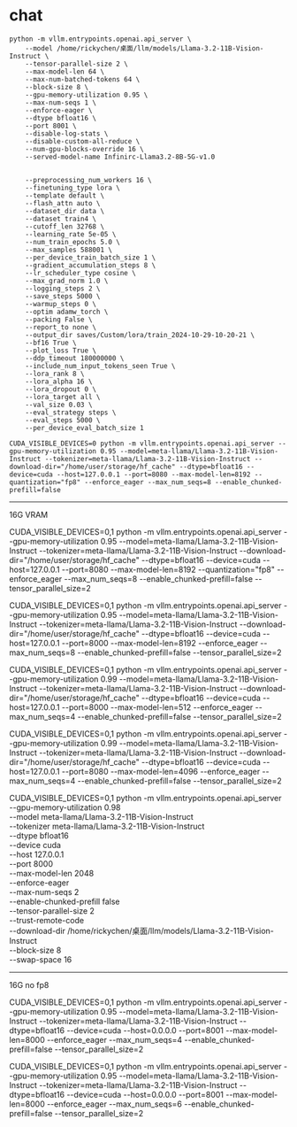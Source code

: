 # chat

```
python -m vllm.entrypoints.openai.api_server \
    --model /home/rickychen/桌面/llm/models/Llama-3.2-11B-Vision-Instruct \
    --tensor-parallel-size 2 \
    --max-model-len 64 \
    --max-num-batched-tokens 64 \
    --block-size 8 \
    --gpu-memory-utilization 0.95 \
    --max-num-seqs 1 \
    --enforce-eager \
    --dtype bfloat16 \
    --port 8001 \
    --disable-log-stats \
    --disable-custom-all-reduce \
    --num-gpu-blocks-override 16 \
    --served-model-name Infinirc-Llama3.2-8B-5G-v1.0
```


```

    --preprocessing_num_workers 16 \
    --finetuning_type lora \
    --template default \
    --flash_attn auto \
    --dataset_dir data \
    --dataset train4 \
    --cutoff_len 32768 \
    --learning_rate 5e-05 \
    --num_train_epochs 5.0 \
    --max_samples 588001 \
    --per_device_train_batch_size 1 \
    --gradient_accumulation_steps 8 \
    --lr_scheduler_type cosine \
    --max_grad_norm 1.0 \
    --logging_steps 2 \
    --save_steps 5000 \
    --warmup_steps 0 \
    --optim adamw_torch \
    --packing False \
    --report_to none \
    --output_dir saves/Custom/lora/train_2024-10-29-10-20-21 \
    --bf16 True \
    --plot_loss True \
    --ddp_timeout 180000000 \
    --include_num_input_tokens_seen True \
    --lora_rank 8 \
    --lora_alpha 16 \
    --lora_dropout 0 \
    --lora_target all \
    --val_size 0.03 \
    --eval_strategy steps \
    --eval_steps 5000 \
    --per_device_eval_batch_size 1
```


```
CUDA_VISIBLE_DEVICES=0 python -m vllm.entrypoints.openai.api_server --gpu-memory-utilization 0.95 --model=meta-llama/Llama-3.2-11B-Vision-Instruct --tokenizer=meta-llama/Llama-3.2-11B-Vision-Instruct --download-dir="/home/user/storage/hf_cache" --dtype=bfloat16 --device=cuda --host=127.0.0.1 --port=8080 --max-model-len=8192 --quantization="fp8" --enforce_eager --max_num_seqs=8 --enable_chunked-prefill=false
```
---
16G VRAM

CUDA_VISIBLE_DEVICES=0,1 python -m vllm.entrypoints.openai.api_server --gpu-memory-utilization 0.95 --model=meta-llama/Llama-3.2-11B-Vision-Instruct --tokenizer=meta-llama/Llama-3.2-11B-Vision-Instruct --download-dir="/home/user/storage/hf_cache" --dtype=bfloat16 --device=cuda --host=127.0.0.1 --port=8080 --max-model-len=8192 --quantization="fp8" --enforce_eager --max_num_seqs=8 --enable_chunked-prefill=false --tensor_parallel_size=2



CUDA_VISIBLE_DEVICES=0,1 python -m vllm.entrypoints.openai.api_server --gpu-memory-utilization 0.95 --model=meta-llama/Llama-3.2-11B-Vision-Instruct --tokenizer=meta-llama/Llama-3.2-11B-Vision-Instruct --download-dir="/home/user/storage/hf_cache" --dtype=bfloat16 --device=cuda --host=127.0.0.1 --port=8000 --max-model-len=8192 --enforce_eager --max_num_seqs=8 --enable_chunked-prefill=false --tensor_parallel_size=2


CUDA_VISIBLE_DEVICES=0,1 python -m vllm.entrypoints.openai.api_server --gpu-memory-utilization 0.99 --model=meta-llama/Llama-3.2-11B-Vision-Instruct --tokenizer=meta-llama/Llama-3.2-11B-Vision-Instruct --download-dir="/home/user/storage/hf_cache" --dtype=bfloat16 --device=cuda --host=127.0.0.1 --port=8000 --max-model-len=512 --enforce_eager --max_num_seqs=4 --enable_chunked-prefill=false --tensor_parallel_size=2


CUDA_VISIBLE_DEVICES=0,1 python -m vllm.entrypoints.openai.api_server --gpu-memory-utilization 0.99 --model=meta-llama/Llama-3.2-11B-Vision-Instruct --tokenizer=meta-llama/Llama-3.2-11B-Vision-Instruct --download-dir="/home/user/storage/hf_cache" --dtype=bfloat16 --device=cuda --host=127.0.0.1 --port=8080 --max-model-len=4096 --enforce_eager --max_num_seqs=4 --enable_chunked-prefill=false --tensor_parallel_size=2


CUDA_VISIBLE_DEVICES=0,1 python -m vllm.entrypoints.openai.api_server \
    --gpu-memory-utilization 0.98 \
    --model meta-llama/Llama-3.2-11B-Vision-Instruct \
    --tokenizer meta-llama/Llama-3.2-11B-Vision-Instruct \
    --dtype bfloat16 \
    --device cuda \
    --host 127.0.0.1 \
    --port 8000 \
    --max-model-len 2048 \
    --enforce-eager \
    --max-num-seqs 2 \
    --enable-chunked-prefill false \
    --tensor-parallel-size 2 \
    --trust-remote-code \
    --download-dir /home/rickychen/桌面/llm/models/Llama-3.2-11B-Vision-Instruct \
    --block-size 8 \
    --swap-space 16



---
16G no fp8


CUDA_VISIBLE_DEVICES=0,1 python -m vllm.entrypoints.openai.api_server --gpu-memory-utilization 0.95 --model=meta-llama/Llama-3.2-11B-Vision-Instruct --tokenizer=meta-llama/Llama-3.2-11B-Vision-Instruct --dtype=bfloat16 --device=cuda --host=0.0.0.0 --port=8001 --max-model-len=8000 --enforce_eager --max_num_seqs=4 --enable_chunked-prefill=false --tensor_parallel_size=2

CUDA_VISIBLE_DEVICES=0,1 python -m vllm.entrypoints.openai.api_server --gpu-memory-utilization 0.95 --model=meta-llama/Llama-3.2-11B-Vision-Instruct --tokenizer=meta-llama/Llama-3.2-11B-Vision-Instruct --dtype=bfloat16 --device=cuda --host=0.0.0.0 --port=8001 --max-model-len=8000 --enforce_eager --max_num_seqs=6 --enable_chunked-prefill=false --tensor_parallel_size=2
